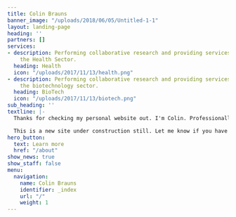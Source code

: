 ```yaml
---
title: Colin Brauns
banner_image: "/uploads/2018/06/05/Untitled-1-1"
layout: landing-page
heading: ''
partners: []
services:
- description: Performing collaborative research and providing services to support
    the Health Sector.
  heading: Health
  icon: "/uploads/2017/11/13/health.png"
- description: Performing collaborative research and providing services to support
    the biotechnology sector.
  heading: BioTech
  icon: "/uploads/2017/11/13/biotech.png"
sub_heading: ''
textline: |-
  Thanks for checking my personal website out. I'm Colin. Professionally, I'm a sometimes founder, community builder, and wearer of many operational hats.

  This is a new site under construction still. Let me know if you have suggestions!
hero_button:
  text: Learn more
  href: "/about"
show_news: true
show_staff: false
menu:
  navigation:
    name: Colin Brauns
    identifier: _index
    url: "/"
    weight: 1
---
```

